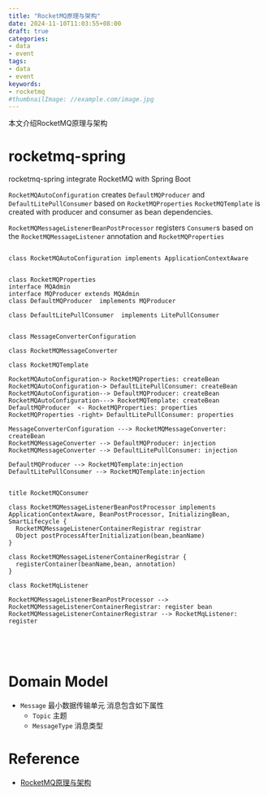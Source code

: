 ```yaml
---
title: "RocketMQ原理与架构"
date: 2024-11-10T11:03:55+08:00
draft: true
categories:
- data
- event
tags:
- data
- event
keywords:
- rocketmq
#thumbnailImage: //example.com/image.jpg
---
```

本文介绍RocketMQ原理与架构
<!--more-->


# rocketmq-spring
rocketmq-spring integrate RocketMQ with Spring Boot

`RocketMQAutoConfiguration` creates `DefaultMQProducer` and `DefaultLitePullConsumer` based on `RocketMQProperties`
`RocketMQTemplate` is created with producer and consumer as bean dependencies.

`RocketMQMessageListenerBeanPostProcessor` registers `Consumer`s based on the `RocketMQMessageListener` annotation and `RocketMQProperties`

```plantuml

class RocketMQAutoConfiguration implements ApplicationContextAware


class RocketMQProperties
interface MQAdmin  
interface MQProducer extends MQAdmin
class DefaultMQProducer  implements MQProducer

class DefaultLitePullConsumer  implements LitePullConsumer


class MessageConverterConfiguration 

class RocketMQMessageConverter

class RocketMQTemplate 

RocketMQAutoConfiguration-> RocketMQProperties: createBean
RocketMQAutoConfiguration-> DefaultLitePullConsumer: createBean
RocketMQAutoConfiguration--> DefaultMQProducer: createBean
RocketMQAutoConfiguration---> RocketMQTemplate: createBean
DefaultMQProducer  <- RocketMQProperties: properties
RocketMQProperties -right> DefaultLitePullConsumer: properties

MessageConverterConfiguration ---> RocketMQMessageConverter: createBean
RocketMQMessageConverter --> DefaultMQProducer: injection
RocketMQMessageConverter --> DefaultLitePullConsumer: injection

DefaultMQProducer --> RocketMQTemplate:injection
DefaultLitePullConsumer --> RocketMQTemplate:injection


```
```plantuml
title RocketMQConsumer

class RocketMQMessageListenerBeanPostProcessor implements ApplicationContextAware, BeanPostProcessor, InitializingBean, SmartLifecycle {
  RocketMQMessageListenerContainerRegistrar registrar
  Object postProcessAfterInitialization(bean,beanName)
}

class RocketMQMessageListenerContainerRegistrar {
  registerContainer(beanName,bean, annotation)
}

class RocketMqListener

RocketMQMessageListenerBeanPostProcessor --> RocketMQMessageListenerContainerRegistrar: register bean
RocketMQMessageListenerContainerRegistrar --> RocketMqListener: register





```



# Domain Model

* `Message` 最小数据传输单元  消息包含如下属性
  * `Topic` 主题
  * `MessageType` 消息类型 


# Reference

* [RocketMQ原理与架构](https://rocketmq.io/course/baseLearn/rocketmq_learning-framework/)